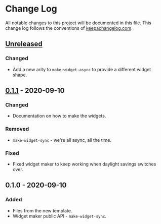 # Change Log
All notable changes to this project will be documented in this file. This change log follows the conventions of [keepachangelog.com](http://keepachangelog.com/).

## [Unreleased]
### Changed
- Add a new arity to `make-widget-async` to provide a different widget shape.

## [0.1.1] - 2020-09-10
### Changed
- Documentation on how to make the widgets.

### Removed
- `make-widget-sync` - we're all async, all the time.

### Fixed
- Fixed widget maker to keep working when daylight savings switches over.

## 0.1.0 - 2020-09-10
### Added
- Files from the new template.
- Widget maker public API - `make-widget-sync`.

[Unreleased]: https://github.com/your-name/redeemer-mobile/compare/0.1.1...HEAD
[0.1.1]: https://github.com/your-name/redeemer-mobile/compare/0.1.0...0.1.1
